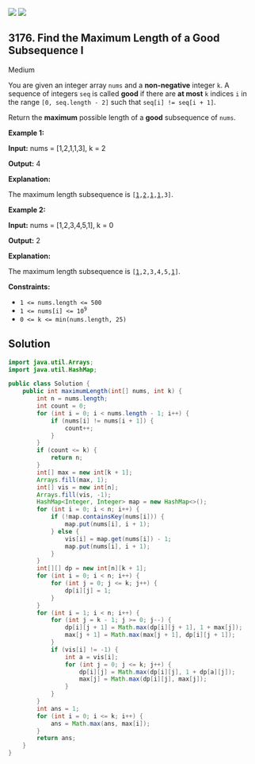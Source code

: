 [![](https://img.shields.io/github/stars/javadev/LeetCode-in-Java?label=Stars&style=flat-square)](https://github.com/javadev/LeetCode-in-Java)
[![](https://img.shields.io/github/forks/javadev/LeetCode-in-Java?label=Fork%20me%20on%20GitHub%20&style=flat-square)](https://github.com/javadev/LeetCode-in-Java/fork)

## 3176\. Find the Maximum Length of a Good Subsequence I

Medium

You are given an integer array `nums` and a **non-negative** integer `k`. A sequence of integers `seq` is called **good** if there are **at most** `k` indices `i` in the range `[0, seq.length - 2]` such that `seq[i] != seq[i + 1]`.

Return the **maximum** possible length of a **good** subsequence of `nums`.

**Example 1:**

**Input:** nums = [1,2,1,1,3], k = 2

**Output:** 4

**Explanation:**

The maximum length subsequence is <code>[<ins>1</ins>,<ins>2</ins>,<ins>1</ins>,<ins>1</ins>,3]</code>.

**Example 2:**

**Input:** nums = [1,2,3,4,5,1], k = 0

**Output:** 2

**Explanation:**

The maximum length subsequence is <code>[<ins>1</ins>,2,3,4,5,<ins>1</ins>]</code>.

**Constraints:**

*   `1 <= nums.length <= 500`
*   <code>1 <= nums[i] <= 10<sup>9</sup></code>
*   `0 <= k <= min(nums.length, 25)`

## Solution

```java
import java.util.Arrays;
import java.util.HashMap;

public class Solution {
    public int maximumLength(int[] nums, int k) {
        int n = nums.length;
        int count = 0;
        for (int i = 0; i < nums.length - 1; i++) {
            if (nums[i] != nums[i + 1]) {
                count++;
            }
        }
        if (count <= k) {
            return n;
        }
        int[] max = new int[k + 1];
        Arrays.fill(max, 1);
        int[] vis = new int[n];
        Arrays.fill(vis, -1);
        HashMap<Integer, Integer> map = new HashMap<>();
        for (int i = 0; i < n; i++) {
            if (!map.containsKey(nums[i])) {
                map.put(nums[i], i + 1);
            } else {
                vis[i] = map.get(nums[i]) - 1;
                map.put(nums[i], i + 1);
            }
        }
        int[][] dp = new int[n][k + 1];
        for (int i = 0; i < n; i++) {
            for (int j = 0; j <= k; j++) {
                dp[i][j] = 1;
            }
        }
        for (int i = 1; i < n; i++) {
            for (int j = k - 1; j >= 0; j--) {
                dp[i][j + 1] = Math.max(dp[i][j + 1], 1 + max[j]);
                max[j + 1] = Math.max(max[j + 1], dp[i][j + 1]);
            }
            if (vis[i] != -1) {
                int a = vis[i];
                for (int j = 0; j <= k; j++) {
                    dp[i][j] = Math.max(dp[i][j], 1 + dp[a][j]);
                    max[j] = Math.max(dp[i][j], max[j]);
                }
            }
        }
        int ans = 1;
        for (int i = 0; i <= k; i++) {
            ans = Math.max(ans, max[i]);
        }
        return ans;
    }
}
```